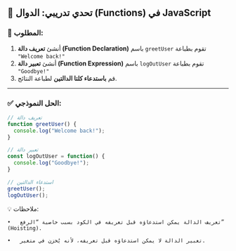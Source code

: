 ## 🧪 تحدي تدريبي: الدوال (Functions) في JavaScript

### 🎯 المطلوب:

1. أنشئ **تعريف دالة (Function Declaration)** باسم `greetUser` تقوم بطباعة `"Welcome back!"`
2. أنشئ **تعبير دالة (Function Expression)** باسم `logOutUser` تقوم بطباعة `"Goodbye!"`
3. قم **باستدعاء كلتا الدالتين** لطباعة النتائج.

---

### ✅ الحل النموذجي:

```javascript
// تعريف دالة
function greetUser() {
  console.log("Welcome back!");
}

// تعبير دالة
const logOutUser = function() {
  console.log("Goodbye!");
}

// استدعاء الدالتين
greetUser();
logOutUser();
```
💡 ملاحظات:

	•	تعريف الدالة يمكن استدعاؤه قبل تعريفه في الكود بسبب خاصية “الرفع” (Hoisting).

	•	تعبير الدالة لا يمكن استدعاؤه قبل تعريفه، لأنه يُخزن في متغير.